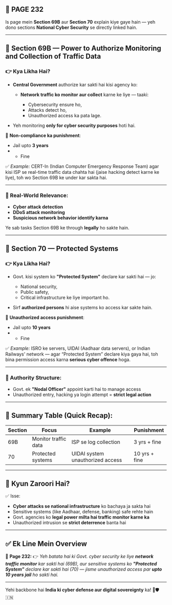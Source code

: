 ## 📄 **PAGE 232**

Is page mein **Section 69B** aur **Section 70** explain kiye gaye hain — yeh dono sections **National Cyber Security** se directly linked hain.

---

## 🔹 **Section 69B — Power to Authorize Monitoring and Collection of Traffic Data**

### 👉 Kya Likha Hai?

* **Central Government** authorize kar sakti hai kisi agency ko:

  * **Network traffic ko monitor aur collect** karne ke liye — taaki:

    * Cybersecurity ensure ho,
    * Attacks detect ho,
    * Unauthorized access ka pata lage.

* Yeh monitoring **only for cyber security purposes** hoti hai.

📌 **Non-compliance ka punishment**:

* Jail upto **3 years**
* * Fine

✅ *Example:* CERT-In (Indian Computer Emergency Response Team) agar kisi ISP se real-time traffic data chahta hai (jaise hacking detect karne ke liye), toh wo Section 69B ke under kar sakta hai.

---

### 🔸 Real-World Relevance:

* **Cyber attack detection**
* **DDoS attack monitoring**
* **Suspicious network behavior identify karna**

Ye sab tasks Section 69B ke through **legally** ho sakte hain.

---

## 🔹 **Section 70 — Protected Systems**

### 👉 Kya Likha Hai?

* Govt. kisi system ko **"Protected System"** declare kar sakti hai — jo:

  * National security,
  * Public safety,
  * Critical infrastructure ke liye important ho.

* Sirf **authorized persons** hi aise systems ko access kar sakte hain.

📌 **Unauthorized access punishment**:

* Jail upto **10 years**
* * Fine

✅ *Example:* ISRO ke servers, UIDAI (Aadhaar data servers), or Indian Railways' network — agar “Protected System” declare kiya gaya hai, toh bina permission access karna **serious cyber offence** hoga.

---

### 🔸 Authority Structure:

* Govt. ek **"Nodal Officer"** appoint karti hai to manage access
* Unauthorized entry, hacking ya login attempt = **strict legal action**

---

## 🧩 **Summary Table (Quick Recap):**

| Section | Focus                | Example                          | Punishment    |
| ------- | -------------------- | -------------------------------- | ------------- |
| 69B     | Monitor traffic data | ISP se log collection            | 3 yrs + fine  |
| 70      | Protected systems    | UIDAI system unauthorized access | 10 yrs + fine |

---

## 🔹 **Kyun Zaroori Hai?**

✅ Isse:

* **Cyber attacks se national infrastructure** ko bachaya ja sakta hai
* Sensitive systems (like Aadhaar, defense, banking) safe rehte hain
* Govt. agencies ko **legal power milta hai traffic monitor karne ka**
* Unauthorized intrusion se **strict deterrence** banta hai

---

## ✅ **Ek Line Mein Overview**

📌 **Page 232:**
👉 *Yeh batata hai ki Govt. cyber security ke liye **network traffic monitor** kar sakti hai (69B), aur sensitive systems ko **"Protected System"** declare kar sakti hai (70) — jisme unauthorized access par **upto 10 years jail** ho sakti hai.*

---

Yehi backbone hai **India ki cyber defense aur digital sovereignty** ka! 🔐🛡️🇮🇳
